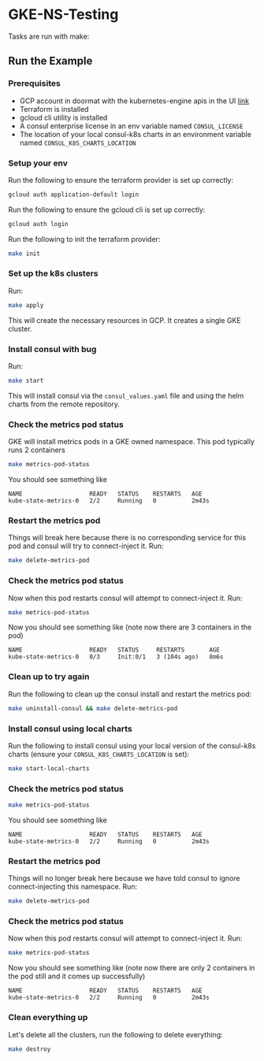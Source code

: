# GKE-NS-Testing

Tasks are run with make:
## Run the Example

### Prerequisites
- GCP account in doormat with the kubernetes-engine apis in the UI [link](https://console.cloud.google.com/flows/enableapi?apiid=artifactregistry.googleapis.com,container.googleapis.com)
- Terraform is installed
- gcloud cli utility is installed
- A consul enterprise license in an env variable named `CONSUL_LICENSE`
- The location of your local consul-k8s charts in an environment variable named `CONSUL_K8S_CHARTS_LOCATION`

### Setup your env
Run the following to ensure the terraform provider is set up correctly:
```bash
gcloud auth application-default login
```
Run the following to ensure the gcloud cli is set up correctly:
```bash
gcloud auth login
```

Run the following to init the terraform provider:
```bash
make init
```

### Set up the k8s clusters
Run:
```bash
make apply
```
This will create the necessary resources in GCP. It creates a single GKE cluster.

### Install consul with bug
Run:
```bash
make start
```
This will install consul via the `consul_values.yaml` file and using the helm charts from the remote repository.

### Check the metrics pod status
GKE will install metrics pods in a GKE owned namespace. This pod typically runs 2 containers
```bash
make metrics-pod-status
```

You should see something like 
```
NAME                   READY   STATUS    RESTARTS   AGE
kube-state-metrics-0   2/2     Running   0          2m43s
```

### Restart the metrics pod
Things will break here because there is no corresponding service for this pod and consul will try to connect-inject it.
Run:
```bash
make delete-metrics-pod
```

### Check the metrics pod status
Now when this pod restarts consul will attempt to connect-inject it. Run:
```bash
make metrics-pod-status
```

Now you should see something like (note now there are 3 containers in the pod)
```
NAME                   READY   STATUS     RESTARTS       AGE
kube-state-metrics-0   0/3     Init:0/1   3 (104s ago)   8m6s
```

### Clean up to try again
Run the following to clean up the consul install and restart the metrics pod:
```bash
make uninstall-consul && make delete-metrics-pod
```

### Install consul using local charts
Run the following to install consul using your local version of the consul-k8s charts (ensure your `CONSUL_K8S_CHARTS_LOCATION` is set):
```bash
make start-local-charts
```

### Check the metrics pod status
```bash
make metrics-pod-status
```

You should see something like 
```
NAME                   READY   STATUS    RESTARTS   AGE
kube-state-metrics-0   2/2     Running   0          2m43s
```

### Restart the metrics pod
Things will no longer break here because we have told consul to ignore connect-injecting this namespace.
Run:
```bash
make delete-metrics-pod
```

### Check the metrics pod status
Now when this pod restarts consul will attempt to connect-inject it. Run:
```bash
make metrics-pod-status
```

Now you should see something like (note now there are only 2 containers in the pod still and it comes up successfully)
```
NAME                   READY   STATUS    RESTARTS   AGE
kube-state-metrics-0   2/2     Running   0          2m43s
```

### Clean everything up
Let's delete all the clusters, run the following to delete everything:
```bash
make destroy
```
